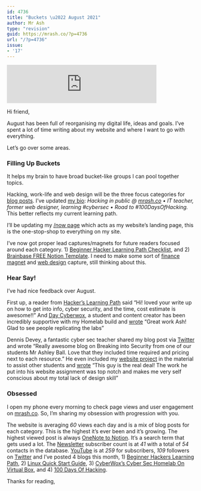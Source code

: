 ```yaml
---
id: 4736
title: "Buckets \u2022 August 2021"
author: Mr Ash
type: "revision"
guid: https://mrash.co/?p=4736
url: "/?p=4736"
issue:
- '17'
---
```


<iframe frameborder="0" height="102px" loading="lazy" scrolling="no" src="https://anchor.fm/mrashleyball/embed/episodes/Buckets--August-2021-e16r3vt" width="400px"></iframe>

Hi friend,

August has been full of reorganising my digital life, ideas and goals. I’ve spent a lot of time writing about my website and where I want to go with everything.

Let’s go over some areas.

### Filling Up Buckets

It helps my brain to have broad bucket-like groups I can pool together topics.

Hacking, work-life and web design will be the three focus categories for [blog posts](https://mrash.co/blog/). I’ve updated [my bio](https://twitter.com/mrashleyball): *Hacking in public @ [mrash.co](http://mrash.co/) • IT teacher, former web designer, learning #cybersec • Road to #100DaysOfHacking.* This better reflects my current learning path.

I’ll be updating my [/now page](https://mrash.co/now/) which acts as my website’s landing page, this is the one-stop-shop to everything on my site.

I’ve now got proper lead captures/magnets for future readers focused around each category. 1) [Beginner Hacker Learning Path Checklist](https://mrash.co/learning-path-for-beginner-hacker/), and 2) [Brainbase FREE Notion Template](https://mrash.co/onenote-to-notion-moving-apps/). I need to make some sort of [finance magnet](https://mrash.co/beginners-guide-to-investment-income-tax-super-stocks/) and [web design](https://mrash.co/work-with-me/web-design/) capture, still thinking about this.

### Hear Say!

I’ve had nice feedback over August.

First up, a reader from [Hacker’s Learning Path](https://mrash.co/learning-path-for-beginner-hacker/) said “Hi! loved your write up on how to get into info, cyber security, and the time, cost estimate is awesome!!” And [Day Cyberwox](https://www.cyberwoxacademy.com/), a student and content creator has been incredibly supportive with my Homelab build and [wrote](https://twitter.com/DayCyberwox/status/1428857288597680130?s=19) “Great work Ash! Glad to see people replicating the labs”

Dennis Devey, a fantastic cyber sec teacher shared my blog post via [Twitter](https://twitter.com/HoppersRoppers/status/1423401857578323970?s=19) and wrote “Really awesome blog on Breaking into Security from one of our students Mr Ashley Ball. Love that they included time required and pricing next to each resource.” He even included my [website project](https://mrashleyball.github.io/Roppers-Computing-Fundamentals-Build-a-Website-with-HTML-CSS-and-Javascript/) in the material to assist other students and [wrote](https://twitter.com/RoppersAcademy/status/1431029749808353287?s=19) “This guy is the real deal! The work he put into his website assignment was top notch and makes me very self conscious about my total lack of design skill”

### Obsessed

I open my phone every morning to check page views and user engagement on [mrash.co](http://mrash.co/). So, I’m sharing my obsession with progression with you.

The website is averaging *60* views each day and is a mix of blog posts for each category. This is the highest it’s ever been and it’s growing. The highest viewed post is always [OneNote to Notion](https://mrash.co/onenote-to-notion-moving-apps/). It’s a search term that gets used a lot. The [Newsletter](https://go.mrash.co/newsletter) subscriber count is at *41* with a total of *54* contacts in the database. [YouTube](https://www.youtube.com/channel/UCXsqs_wm5KIYdugoC5kHZrA) is at *259* for subscribers, *109* followers on [Twitter](https://twitter.com/mrashleyball) and I’ve posted 4 blogs this month, 1) [Beginner Hackers Learning Path](https://mrash.co/learning-path-for-beginner-hacker/), 2) [Linux Quick Start Guide](https://mrash.co/linux-quick-start-guide/), 3) [CyberWox’s Cyber Sec Homelab On Virtual Box](https://mrash.co/cyberwox-cybersec-homelab-virtual-box/), and 4) [100 Days Of Hacking](https://mrash.co/100daysofhacking/).

Thanks for reading,